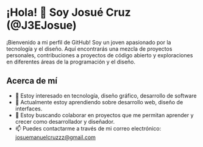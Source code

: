 # ¡Hola! 👋 Soy Josué Cruz (@J3EJosue)

¡Bienvenido a mi perfil de GitHub! Soy un joven apasionado por la tecnología y el diseño. Aquí encontrarás una mezcla de proyectos personales, contribuciones a proyectos de código abierto y exploraciones en diferentes áreas de la programación y el diseño.

## Acerca de mí

- 👀 Estoy interesado en tecnología, diseño gráfico, desarrollo de software
- 🌱 Actualmente estoy aprendiendo sobre desarrollo web, diseño de interfaces.
- 💞️ Estoy buscando colaborar en proyectos que me permitan aprender y crecer como desarrollador y diseñador.
- 📫 Puedes contactarme a través de mi correo electrónico: josuemanuelcruzzz@gmail.com

<!---
J3EJosue/J3EJosue is a ✨ special ✨ repository because its `README.md` (this file) appears on your GitHub profile.
You can click the Preview link to take a look at your changes.
--->
